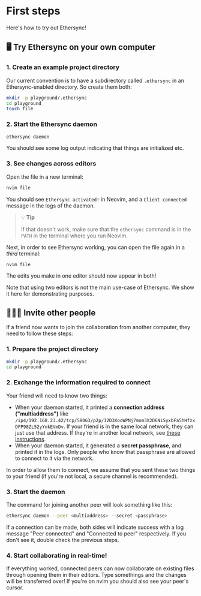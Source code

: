 # First steps

Here's how to try out Ethersync!

## 🖥 Try Ethersync on your own computer

### 1. Create an example project directory

Our current convention is to have a subdirectory called `.ethersync` in an Ethersync-enabled directory. So create them both:

```bash
mkdir -p playground/.ethersync
cd playground
touch file
```

### 2. Start the Ethersync daemon

```bash
ethersync daemon
```

You should see some log output indicating that things are initialized etc.

### 3. See changes across editors

Open the file in a new terminal:

```bash
nvim file
```

You should see `Ethersync activated!` in Neovim, and a `Client connected` message in the logs of the daemon.

> 💡 **Tip**
>
> If that doesn't work, make sure that the `ethersync` command is in the `PATH` in the terminal where you run Neovim.

Next, in order to see Ethersync working, you can open the file again in a *third* terminal:

```bash
nvim file
```
The edits you make in one editor should now appear in both!

Note that using two editors is not the main use-case of Ethersync. We show it here for demonstrating purposes.


## 🧑‍🤝‍🧑 Invite other people

If a friend now wants to join the collaboration from another computer, they need to follow these steps:

### 1. Prepare the project directory

```bash
mkdir -p playground/.ethersync
cd playground
```

### 2. Exchange the information required to connect

Your friend will need to know two things:

- When your daemon started, it printed a **connection address ("multiaddress")** like `/ip4/192.168.23.42/tcp/58063/p2p/12D3KooWPNj7mom3X2D6NiSyxbFa5hHfzxDFP98ZL52yYnkEVmDv`. If your friend is in the same local network, they can just use that address. If they're in another local network, see [these instructions](pair-programming.md).
- When your daemon started, it generated a **secret passphrase**, and printed it in the logs. Only people who know that passphrase are allowed to connect to it via the network.

In order to allow them to connect, we assume that you sent these two things to your friend (if you're not local, a secure channel is recommended).

### 3. Start the daemon

The command for joining another peer will look something like this:

```bash
ethersync daemon --peer <multiaddress> --secret <passphrase>
```

If a connection can be made, both sides will indicate success with a log message "Peer connected" and "Connected to peer" respectively. If you don't see it, double check the previous steps.

### 4. Start collaborating in real-time!

If everything worked, connected peers can now collaborate on existing files through opening them in their editors.
Type somethings and the changes will be transferred over!
If you're on nvim you should also see your peer's cursor.
